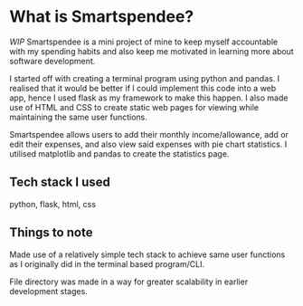 # What is Smartspendee?

*WIP* Smartspendee is a mini project of mine to keep myself accountable with my spending habits and also keep me motivated in learning more about software development.

I started off with creating a terminal program using python and pandas. I realised that it would be better if I could implement this code into a web app, hence I used flask as my framework to make this happen. I also made use of HTML and CSS to create static web pages for viewing while maintaining the same user functions.

Smartspendee allows users to add their monthly income/allowance, add or edit their expenses, and also view said expenses with pie chart statistics. I utilised matplotlib and pandas to create the statistics page.

## Tech stack I used

python, flask, html, css

## Things to note

Made use of a relatively simple tech stack to achieve same user functions as I originally did in the terminal based program/CLI.

File directory was made in a way for greater scalability in earlier development stages.
